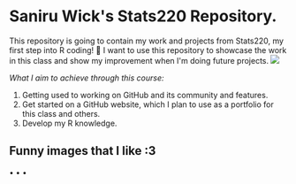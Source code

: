 # **Saniru Wick's** Stats220 Repository.

This repository is going to contain my work and projects from Stats220, my first step into R coding! 🙌
I want to use this repository to showcase the work in this class and show my improvement when I'm doing future projects.
![](https://i.kym-cdn.com/photos/images/newsfeed/002/735/522/374.gif)


*What I aim to achieve through this course:*
  1. Getting used to working on GitHub and its community and features.
  2. Get started on a GitHub website, which I plan to use as a portfolio for this class and others.
  3. Develop my R knowledge.


## Funny images that I like :3
•
•
•

